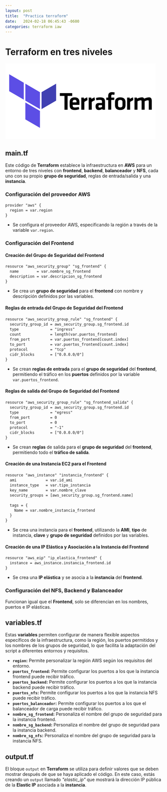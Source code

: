 ```yaml
---
layout: post
title:  "Practica terraform"
date:   2024-02-18 06:45:43 -0600
categories: terraform iaw
---
```


# Terraform en tres niveles

![](/images/terra.png)

## main.tf
Este código de **Terraform** establece la infraestructura en **AWS** para un entorno de tres niveles con **frontend**, **backend**, **balanceador** y **NFS**, cada uno con su propio **grupo de seguridad**, reglas de entrada/salida y una **instancia**.
### Configuración del proveedor AWS

    provider "aws" {
      region = var.region
    }

-   Se configura el proveedor AWS, especificando la región a través de la variable `var.region`.

### Configuración del Frontend

#### Creación del Grupo de Seguridad del Frontend

    resource "aws_security_group" "sg_frontend" {
      name        = var.nombre_sg_frontend
      description = var.descripcion_sg_frontend
    }

-   Se crea un **grupo de seguridad** para el **frontend** con nombre y descripción definidos por las variables.

#### Reglas de entrada del Grupo de Seguridad del Frontend

    resource "aws_security_group_rule" "sg_frontend" {
      security_group_id = aws_security_group.sg_frontend.id
      type              = "ingress"
      count             = length(var.puertos_frontend)
      from_port         = var.puertos_frontend[count.index]
      to_port           = var.puertos_frontend[count.index]
      protocol          = "tcp"
      cidr_blocks       = ["0.0.0.0/0"]
    }

-   Se crean **reglas de entrada** para el **grupo de seguridad** del **frontend**, permitiendo el tráfico en los **puertos** definidos por la variable `var.puertos_frontend`.

#### Reglas de salida del Grupo de Seguridad del Frontend

    resource "aws_security_group_rule" "sg_frontend_salida" {
      security_group_id = aws_security_group.sg_frontend.id
      type              = "egress"
      from_port         = 0
      to_port           = 0
      protocol          = "-1"
      cidr_blocks       = ["0.0.0.0/0"]
    }

-   Se crean **reglas** de salida para el **grupo de seguridad** del **frontend**, permitiendo todo el **tráfico de salida**.

#### Creación de una Instancia EC2 para el Frontend

    resource "aws_instance" "instancia_frontend" {
      ami             = var.id_ami
      instance_type   = var.tipo_instancia
      key_name        = var.nombre_clave
      security_groups = [aws_security_group.sg_frontend.name]
    
      tags = {
        Name = var.nombre_instancia_frontend
      }
    } 

-   Se crea una instancia para el **frontend**, utilizando la **AMI**, **tipo** de instancia, **clave** y **grupo de seguridad** definidos por las variables.

#### Creación de una IP Elástica y Asociación a la Instancia del Frontend

    resource "aws_eip" "ip_elastica_frontend" {
      instance = aws_instance.instancia_frontend.id
    } 

-   Se crea una **IP elástica** y se asocia a la **instancia** del **frontend**.

### Configuración del NFS, Backend y Balanceador
Funcionan igual que el **Frontend**, solo se diferencian en los nombres, puertos e IP elásticas.

## variables.tf
Estas **variables** permiten configurar de manera flexible aspectos específicos de la infraestructura, como la región, los puertos permitidos y los nombres de los grupos de seguridad, lo que facilita la adaptación del script a diferentes entornos y requisitos.
- **`region`:**  Permite personalizar la región AWS según los requisitos del entorno.
- **`puertos_frontend`:** Permite configurar los puertos a los que la instancia frontend puede recibir tráfico.
-  **`puertos_backend`:** Permite configurar los puertos a los que la instancia backend puede recibir tráfico.
-  **`puertos_nfs`:** Permite configurar los puertos a los que la instancia NFS puede recibir tráfico.
-  **`puertos_balanceador`:** Permite configurar los puertos a los que el balanceador de carga puede recibir tráfico.
-  **`nombre_sg_frontend`:** Personaliza el nombre del grupo de seguridad para la instancia frontend.
-  **`nombre_sg_backend`:** Personaliza el nombre del grupo de seguridad para la instancia backend.
-  **`nombre_sg_nfs`:** Personaliza el nombre del grupo de seguridad para la instancia NFS.

## output.tf
El bloque `output` en **Terraform** se utiliza para definir valores que se deben mostrar después de que se haya aplicado el código. En este caso, estás creando un `output` llamado *"elastic_ip"* que mostrará la dirección IP pública de la **Elastic IP** asociada a la **instancia**.
